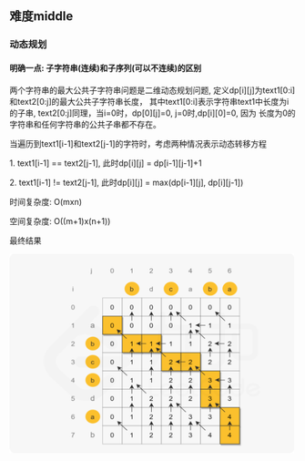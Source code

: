 <h2>难度middle</h2>
<h3>动态规划</h3>
<h4>明确一点: 子字符串(连续)和子序列(可以不连续)的区别</h4>
<p>两个字符串的最大公共子字符串问题是二维动态规划问题, 定义dp[i][j]为text1[0:i]和text2[0:j]的最大公共子字符串长度，
其中text1[0:i]表示字符串text1中长度为i的子串, text2[0:j]同理，当i=0时，dp[0][j]=0, j=0时,dp[i][0]=0, 因为
长度为0的字符串和任何字符串的公共子串都不存在。</p>
<p>当遍历到text1[i-1]和text2[j-1]的字符时，考虑两种情况表示动态转移方程</p>
<p>1. text1[i-1] == text2[j-1], 此时dp[i][j] = dp[i-1][j-1]+1</p>
<p>2. text1[i-1] != text2[j-1], 此时dp[i][j] = max(dp[i-1][j], dp[i][j-1])</p>
<p>时间复杂度: O(mxn)</p>
<p>空间复杂度: O((m+1)x(n+1))</p>
<p>最终结果</p>
<img width="500px" height="350px" src="img/max_common_str.png">
